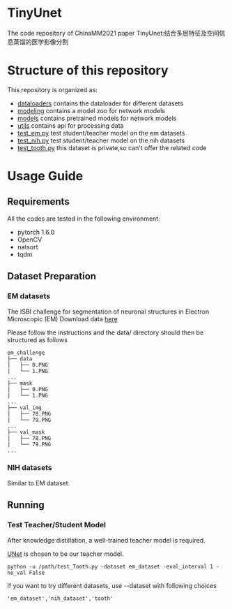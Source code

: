 # TinyUnet
The code repository of ChinaMM2021 paper TinyUnet:结合多层特征及空间信息蒸馏的医学影像分割


# Structure of this repository
This repository is organized as:

- [dataloaders](/datasets/) contains the dataloader for different datasets
- [modeling](/modeling/) contains a model zoo for network models
- [models](/models/) contains pretrained models for network models
- [utils](/utils/) contains api for  processing data
- [test_em.py](/test_em.py) test student/teacher model on  the em datasets
- [test_nih.py](/test_nih.py) test student/teacher model on  the nih datasets
- [test_tooth.py](/test_tooth.py) this dataset is private,so can't offer the related code
# Usage Guide

## Requirements

 All the codes are tested in the following environment:

- pytorch 1.6.0
- OpenCV
- natsort
- tqdm

## Dataset Preparation

### EM datasets
The ISBI challenge for segmentation of neuronal structures in Electron Microscopic (EM)
Download data [here](https://journals.plos.org/plosbiology/article?id=10.1371/journal.pbio.1000502)

Please follow the instructions and the data/ directory should then be structured as follows
```
em_challenge
├── data
|   ├── 0.PNG
|   └── 1.PNG
...
├── mask
|   ├── 0.PNG
|   └── 1.PNG
...
├── val_img
|   ├── 78.PNG
|   └── 79.PNG
...
├── val_mask
|   ├── 78.PNG
|   └── 79.PNG
...
```

### NIH datasets
Similar to EM dataset.

## Running
### Test Teacher/Student Model
After knowledge distillation, a well-trained teacher model is required.

[UNet](https://github.com/nizhenliang/RAUNet) is chosen to be our teacher model.

```
python -u /path/test_Tooth.py -dataset em_dataset -eval_interval 1 -no_val False
```
If you want to try different datasets, use --dataset with following choices
```
'em_dataset','nih_dataset','tooth'
```

